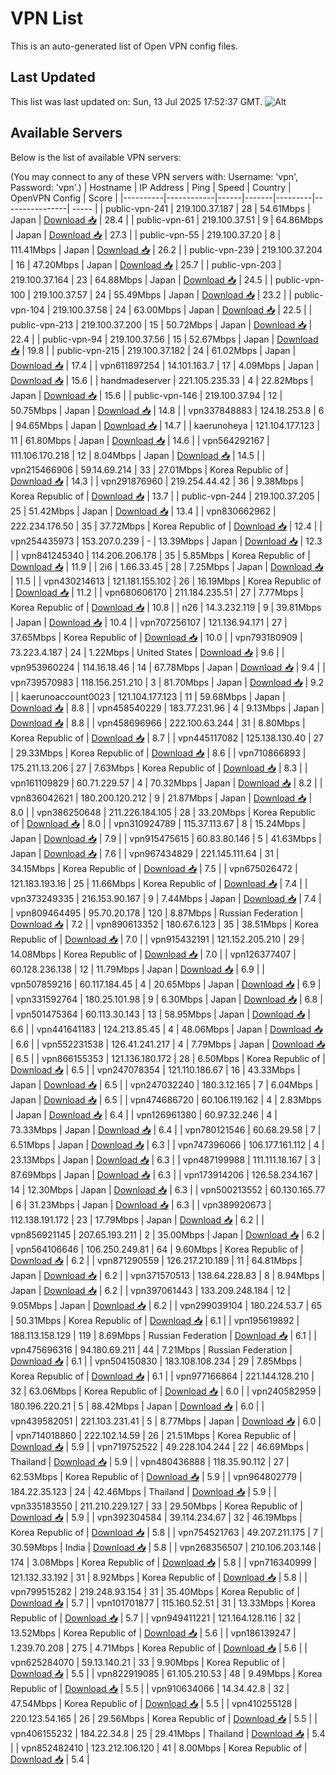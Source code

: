 # VPN List

This is an auto-generated list of Open VPN config files.

## Last Updated

This list was last updated on: Sun, 13 Jul 2025 17:52:37 GMT.
![Alt](https://repobeats.axiom.co/api/embed/186b98318ef1479477931607c1ad7d823f12451f.svg "Repobeats analytics image")

## Available Servers

Below is the list of available VPN servers:

(You may connect to any of these VPN servers with: Username: 'vpn', Password: 'vpn'.)
| Hostname | IP Address | Ping | Speed | Country | OpenVPN Config | Score |
|----------|------------|------|-------|---------|----------------| ----- |
| public-vpn-241 | 219.100.37.187 | 28 | 54.61Mbps | Japan | [Download 📥](./configs/server_0_JP.ovpn) | 28.4 |
| public-vpn-61 | 219.100.37.51 | 9 | 64.86Mbps | Japan | [Download 📥](./configs/server_1_JP.ovpn) | 27.3 |
| public-vpn-55 | 219.100.37.20 | 8 | 111.41Mbps | Japan | [Download 📥](./configs/server_2_JP.ovpn) | 26.2 |
| public-vpn-239 | 219.100.37.204 | 16 | 47.20Mbps | Japan | [Download 📥](./configs/server_3_JP.ovpn) | 25.7 |
| public-vpn-203 | 219.100.37.164 | 23 | 64.88Mbps | Japan | [Download 📥](./configs/server_4_JP.ovpn) | 24.5 |
| public-vpn-100 | 219.100.37.57 | 24 | 55.49Mbps | Japan | [Download 📥](./configs/server_5_JP.ovpn) | 23.2 |
| public-vpn-104 | 219.100.37.58 | 24 | 63.00Mbps | Japan | [Download 📥](./configs/server_6_JP.ovpn) | 22.5 |
| public-vpn-213 | 219.100.37.200 | 15 | 50.72Mbps | Japan | [Download 📥](./configs/server_7_JP.ovpn) | 22.4 |
| public-vpn-94 | 219.100.37.56 | 15 | 52.67Mbps | Japan | [Download 📥](./configs/server_8_JP.ovpn) | 19.8 |
| public-vpn-215 | 219.100.37.182 | 24 | 61.02Mbps | Japan | [Download 📥](./configs/server_9_JP.ovpn) | 17.4 |
| vpn611897254 | 14.101.163.7 | 17 | 4.09Mbps | Japan | [Download 📥](./configs/server_10_JP.ovpn) | 15.6 |
| handmadeserver | 221.105.235.33 | 4 | 22.82Mbps | Japan | [Download 📥](./configs/server_11_JP.ovpn) | 15.6 |
| public-vpn-146 | 219.100.37.94 | 12 | 50.75Mbps | Japan | [Download 📥](./configs/server_12_JP.ovpn) | 14.8 |
| vpn337848883 | 124.18.253.8 | 6 | 94.65Mbps | Japan | [Download 📥](./configs/server_13_JP.ovpn) | 14.7 |
| kaerunoheya | 121.104.177.123 | 11 | 61.80Mbps | Japan | [Download 📥](./configs/server_14_JP.ovpn) | 14.6 |
| vpn564292167 | 111.106.170.218 | 12 | 8.04Mbps | Japan | [Download 📥](./configs/server_15_JP.ovpn) | 14.5 |
| vpn215466906 | 59.14.69.214 | 33 | 27.01Mbps | Korea Republic of | [Download 📥](./configs/server_16_KR.ovpn) | 14.3 |
| vpn291876960 | 219.254.44.42 | 36 | 9.38Mbps | Korea Republic of | [Download 📥](./configs/server_17_KR.ovpn) | 13.7 |
| public-vpn-244 | 219.100.37.205 | 25 | 51.42Mbps | Japan | [Download 📥](./configs/server_18_JP.ovpn) | 13.4 |
| vpn830662962 | 222.234.176.50 | 35 | 37.72Mbps | Korea Republic of | [Download 📥](./configs/server_19_KR.ovpn) | 12.4 |
| vpn254435973 | 153.207.0.239 | - | 13.39Mbps | Japan | [Download 📥](./configs/server_20_JP.ovpn) | 12.3 |
| vpn841245340 | 114.206.206.178 | 35 | 5.85Mbps | Korea Republic of | [Download 📥](./configs/server_21_KR.ovpn) | 11.9 |
| 2i6 | 1.66.33.45 | 28 | 7.25Mbps | Japan | [Download 📥](./configs/server_22_JP.ovpn) | 11.5 |
| vpn430214613 | 121.181.155.102 | 26 | 16.19Mbps | Korea Republic of | [Download 📥](./configs/server_23_KR.ovpn) | 11.2 |
| vpn680606170 | 211.184.235.51 | 27 | 7.77Mbps | Korea Republic of | [Download 📥](./configs/server_24_KR.ovpn) | 10.8 |
| n26 | 14.3.232.119 | 9 | 39.81Mbps | Japan | [Download 📥](./configs/server_25_JP.ovpn) | 10.4 |
| vpn707256107 | 121.136.94.171 | 27 | 37.65Mbps | Korea Republic of | [Download 📥](./configs/server_26_KR.ovpn) | 10.0 |
| vpn793180909 | 73.223.4.187 | 24 | 1.22Mbps | United States | [Download 📥](./configs/server_27_US.ovpn) | 9.6 |
| vpn953960224 | 114.16.18.46 | 14 | 67.78Mbps | Japan | [Download 📥](./configs/server_28_JP.ovpn) | 9.4 |
| vpn739570983 | 118.156.251.210 | 3 | 81.70Mbps | Japan | [Download 📥](./configs/server_29_JP.ovpn) | 9.2 |
| kaerunoaccount0023 | 121.104.177.123 | 11 | 59.68Mbps | Japan | [Download 📥](./configs/server_30_JP.ovpn) | 8.8 |
| vpn458540229 | 183.77.231.96 | 4 | 9.13Mbps | Japan | [Download 📥](./configs/server_31_JP.ovpn) | 8.8 |
| vpn458696966 | 222.100.63.244 | 31 | 8.80Mbps | Korea Republic of | [Download 📥](./configs/server_32_KR.ovpn) | 8.7 |
| vpn445117082 | 125.138.130.40 | 27 | 29.33Mbps | Korea Republic of | [Download 📥](./configs/server_33_KR.ovpn) | 8.6 |
| vpn710866893 | 175.211.13.206 | 27 | 7.63Mbps | Korea Republic of | [Download 📥](./configs/server_34_KR.ovpn) | 8.3 |
| vpn161109829 | 60.71.229.57 | 4 | 70.32Mbps | Japan | [Download 📥](./configs/server_35_JP.ovpn) | 8.2 |
| vpn836042621 | 180.200.120.212 | 9 | 21.87Mbps | Japan | [Download 📥](./configs/server_36_JP.ovpn) | 8.0 |
| vpn386250648 | 211.226.184.105 | 28 | 33.20Mbps | Korea Republic of | [Download 📥](./configs/server_37_KR.ovpn) | 8.0 |
| vpn310924789 | 115.37.113.67 | 8 | 15.24Mbps | Japan | [Download 📥](./configs/server_38_JP.ovpn) | 7.9 |
| vpn915475615 | 60.83.80.146 | 5 | 41.63Mbps | Japan | [Download 📥](./configs/server_39_JP.ovpn) | 7.6 |
| vpn967434829 | 221.145.111.64 | 31 | 34.15Mbps | Korea Republic of | [Download 📥](./configs/server_40_KR.ovpn) | 7.5 |
| vpn675026472 | 121.183.193.16 | 25 | 11.66Mbps | Korea Republic of | [Download 📥](./configs/server_41_KR.ovpn) | 7.4 |
| vpn373249335 | 216.153.90.167 | 9 | 7.44Mbps | Japan | [Download 📥](./configs/server_42_JP.ovpn) | 7.4 |
| vpn809464495 | 95.70.20.178 | 120 | 8.87Mbps | Russian Federation | [Download 📥](./configs/server_43_RU.ovpn) | 7.2 |
| vpn890613352 | 180.67.6.123 | 35 | 38.51Mbps | Korea Republic of | [Download 📥](./configs/server_44_KR.ovpn) | 7.0 |
| vpn915432191 | 121.152.205.210 | 29 | 14.08Mbps | Korea Republic of | [Download 📥](./configs/server_45_KR.ovpn) | 7.0 |
| vpn126377407 | 60.128.236.138 | 12 | 11.79Mbps | Japan | [Download 📥](./configs/server_46_JP.ovpn) | 6.9 |
| vpn507859216 | 60.117.184.45 | 4 | 20.65Mbps | Japan | [Download 📥](./configs/server_47_JP.ovpn) | 6.9 |
| vpn331592764 | 180.25.101.98 | 9 | 6.30Mbps | Japan | [Download 📥](./configs/server_48_JP.ovpn) | 6.8 |
| vpn501475364 | 60.113.30.143 | 13 | 58.95Mbps | Japan | [Download 📥](./configs/server_49_JP.ovpn) | 6.6 |
| vpn441641183 | 124.213.85.45 | 4 | 48.06Mbps | Japan | [Download 📥](./configs/server_50_JP.ovpn) | 6.6 |
| vpn552231538 | 126.41.241.217 | 4 | 7.79Mbps | Japan | [Download 📥](./configs/server_51_JP.ovpn) | 6.5 |
| vpn866155353 | 121.136.180.172 | 28 | 6.50Mbps | Korea Republic of | [Download 📥](./configs/server_52_KR.ovpn) | 6.5 |
| vpn247078354 | 121.110.186.67 | 16 | 43.33Mbps | Japan | [Download 📥](./configs/server_53_JP.ovpn) | 6.5 |
| vpn247032240 | 180.3.12.165 | 7 | 6.04Mbps | Japan | [Download 📥](./configs/server_54_JP.ovpn) | 6.5 |
| vpn474686720 | 60.106.119.162 | 4 | 2.83Mbps | Japan | [Download 📥](./configs/server_55_JP.ovpn) | 6.4 |
| vpn126961380 | 60.97.32.246 | 4 | 73.33Mbps | Japan | [Download 📥](./configs/server_56_JP.ovpn) | 6.4 |
| vpn780121546 | 60.68.29.58 | 7 | 6.51Mbps | Japan | [Download 📥](./configs/server_57_JP.ovpn) | 6.3 |
| vpn747396066 | 106.177.161.112 | 4 | 23.13Mbps | Japan | [Download 📥](./configs/server_58_JP.ovpn) | 6.3 |
| vpn487199988 | 111.111.18.167 | 3 | 87.69Mbps | Japan | [Download 📥](./configs/server_59_JP.ovpn) | 6.3 |
| vpn173914206 | 126.58.234.167 | 14 | 12.30Mbps | Japan | [Download 📥](./configs/server_60_JP.ovpn) | 6.3 |
| vpn500213552 | 60.130.165.77 | 6 | 31.23Mbps | Japan | [Download 📥](./configs/server_61_JP.ovpn) | 6.3 |
| vpn389920673 | 112.138.191.172 | 23 | 17.79Mbps | Japan | [Download 📥](./configs/server_62_JP.ovpn) | 6.2 |
| vpn856921145 | 207.65.193.211 | 2 | 35.00Mbps | Japan | [Download 📥](./configs/server_63_JP.ovpn) | 6.2 |
| vpn564106646 | 106.250.249.81 | 64 | 9.60Mbps | Korea Republic of | [Download 📥](./configs/server_64_KR.ovpn) | 6.2 |
| vpn871290559 | 126.217.210.189 | 11 | 64.81Mbps | Japan | [Download 📥](./configs/server_65_JP.ovpn) | 6.2 |
| vpn371570513 | 138.64.228.83 | 8 | 8.94Mbps | Japan | [Download 📥](./configs/server_66_JP.ovpn) | 6.2 |
| vpn397061443 | 133.209.248.184 | 12 | 9.05Mbps | Japan | [Download 📥](./configs/server_67_JP.ovpn) | 6.2 |
| vpn299039104 | 180.224.53.7 | 65 | 50.31Mbps | Korea Republic of | [Download 📥](./configs/server_68_KR.ovpn) | 6.1 |
| vpn195619892 | 188.113.158.129 | 119 | 8.69Mbps | Russian Federation | [Download 📥](./configs/server_69_RU.ovpn) | 6.1 |
| vpn475696316 | 94.180.69.211 | 44 | 7.21Mbps | Russian Federation | [Download 📥](./configs/server_70_RU.ovpn) | 6.1 |
| vpn504150830 | 183.108.108.234 | 29 | 7.85Mbps | Korea Republic of | [Download 📥](./configs/server_71_KR.ovpn) | 6.1 |
| vpn977166864 | 221.144.128.210 | 32 | 63.06Mbps | Korea Republic of | [Download 📥](./configs/server_72_KR.ovpn) | 6.0 |
| vpn240582959 | 180.196.220.21 | 5 | 88.42Mbps | Japan | [Download 📥](./configs/server_73_JP.ovpn) | 6.0 |
| vpn439582051 | 221.103.231.41 | 5 | 8.77Mbps | Japan | [Download 📥](./configs/server_74_JP.ovpn) | 6.0 |
| vpn714018860 | 222.102.14.59 | 26 | 21.51Mbps | Korea Republic of | [Download 📥](./configs/server_75_KR.ovpn) | 5.9 |
| vpn719752522 | 49.228.104.244 | 22 | 46.69Mbps | Thailand | [Download 📥](./configs/server_76_TH.ovpn) | 5.9 |
| vpn480436888 | 118.35.90.112 | 27 | 62.53Mbps | Korea Republic of | [Download 📥](./configs/server_77_KR.ovpn) | 5.9 |
| vpn964802779 | 184.22.35.123 | 24 | 42.46Mbps | Thailand | [Download 📥](./configs/server_78_TH.ovpn) | 5.9 |
| vpn335183550 | 211.210.229.127 | 33 | 29.50Mbps | Korea Republic of | [Download 📥](./configs/server_79_KR.ovpn) | 5.9 |
| vpn392304584 | 39.114.234.67 | 32 | 46.19Mbps | Korea Republic of | [Download 📥](./configs/server_80_KR.ovpn) | 5.8 |
| vpn754521763 | 49.207.211.175 | 7 | 30.59Mbps | India | [Download 📥](./configs/server_81_IN.ovpn) | 5.8 |
| vpn268356507 | 210.106.203.146 | 174 | 3.08Mbps | Korea Republic of | [Download 📥](./configs/server_82_KR.ovpn) | 5.8 |
| vpn716340999 | 121.132.33.192 | 31 | 8.92Mbps | Korea Republic of | [Download 📥](./configs/server_83_KR.ovpn) | 5.8 |
| vpn799515282 | 219.248.93.154 | 31 | 35.40Mbps | Korea Republic of | [Download 📥](./configs/server_84_KR.ovpn) | 5.7 |
| vpn101701877 | 115.160.52.51 | 31 | 13.33Mbps | Korea Republic of | [Download 📥](./configs/server_85_KR.ovpn) | 5.7 |
| vpn949411221 | 121.164.128.116 | 32 | 13.52Mbps | Korea Republic of | [Download 📥](./configs/server_86_KR.ovpn) | 5.6 |
| vpn186139247 | 1.239.70.208 | 275 | 4.71Mbps | Korea Republic of | [Download 📥](./configs/server_87_KR.ovpn) | 5.6 |
| vpn625284070 | 59.13.140.21 | 33 | 9.90Mbps | Korea Republic of | [Download 📥](./configs/server_88_KR.ovpn) | 5.5 |
| vpn822919085 | 61.105.210.53 | 48 | 9.49Mbps | Korea Republic of | [Download 📥](./configs/server_89_KR.ovpn) | 5.5 |
| vpn910634066 | 14.34.42.8 | 32 | 47.54Mbps | Korea Republic of | [Download 📥](./configs/server_90_KR.ovpn) | 5.5 |
| vpn410255128 | 220.123.54.165 | 26 | 29.56Mbps | Korea Republic of | [Download 📥](./configs/server_91_KR.ovpn) | 5.5 |
| vpn406155232 | 184.22.34.8 | 25 | 29.41Mbps | Thailand | [Download 📥](./configs/server_92_TH.ovpn) | 5.4 |
| vpn852482410 | 123.212.106.120 | 41 | 8.00Mbps | Korea Republic of | [Download 📥](./configs/server_93_KR.ovpn) | 5.4 |
